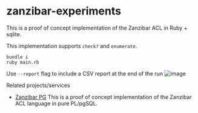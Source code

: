 # zanzibar-experiments

This is a proof of concept implementation of the Zanzibar ACL in Ruby + sqlite.

This implementation supports `check?` and `enumerate`.

```
bundle i
ruby main.rb
```

Use `--report` flag to include a CSV report at the end of the run
![image](https://user-images.githubusercontent.com/40670/200466330-46336fd4-af3e-40b2-8147-dfb614f8dfa0.png)


Related projects/services

* [Zanzibar PG](https://github.com/josephglanville/zanzibar-pg) This is a proof of concept implementation of the Zanzibar ACL language in pure PL/pgSQL.

